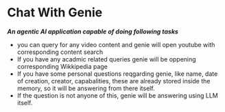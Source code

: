 # Chat With Genie

***An agentic AI application capable of doing following tasks***
- you can query for any video content and genie will open youtube with corresponding content search
- If you have any acadmic related queries genie will be oppening corresponding Wikkipedia page
- If you have some personal questions reqgarding genie, like name, date of creation, creator, capabalities, these are already stored inside the memory, so it will be answering from there itself.
- If the question is not anyone of this, genie will be answering using LLM itself.

